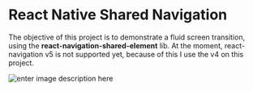 # React Native Shared Navigation

The objective of this project is to demonstrate a fluid screen transition, using the **react-navigation-shared-element** lib.
At the moment, react-navigation v5 is not supported yet, because of this I use the v4 on this project.



![enter image description here](https://i.imgur.com/y3rrthW.gif)

